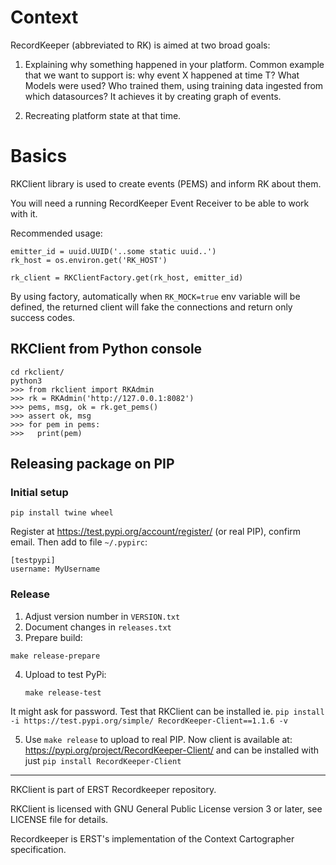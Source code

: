 
# Context

RecordKeeper (abbreviated to RK) is aimed at two broad goals:

1. Explaining why something happened in your platform.
   Common example that we want to support is: why event X happened at time T?
   What Models were used? Who trained them, using training data ingested from which
   datasources? It achieves it by creating graph of events.

2. Recreating platform state at that time.

# Basics

RKClient library is used to create events (PEMS) and inform RK about them.

You will need a running RecordKeeper Event Receiver to be able to work with it.

Recommended usage:

```
emitter_id = uuid.UUID('..some static uuid..')
rk_host = os.environ.get('RK_HOST')

rk_client = RKClientFactory.get(rk_host, emitter_id)
```

By using factory, automatically when `RK_MOCK=true` env variable will be defined, 
the returned client will fake the connections and return only success codes. 


## RKClient from Python console

```
cd rkclient/
python3
>>> from rkclient import RKAdmin
>>> rk = RKAdmin('http://127.0.0.1:8082')
>>> pems, msg, ok = rk.get_pems()
>>> assert ok, msg
>>> for pem in pems:
>>>   print(pem)
```

## Releasing package on PIP

### Initial setup

```
pip install twine wheel
```

Register at https://test.pypi.org/account/register/ (or real PIP),
confirm email. Then add to file `~/.pypirc`:

```
[testpypi]
username: MyUsername
```

### Release

1. Adjust version number in `VERSION.txt`
2. Document changes in `releases.txt`
3. Prepare build:
```
make release-prepare
```

4. Upload to test PyPi:
    ```
    make release-test
    ```
It might ask for password. Test that RKClient can be installed ie. 
    ```
    pip install -i https://test.pypi.org/simple/ RecordKeeper-Client==1.1.6 -v
    ```

5. Use `make release` to upload to real PIP. Now client is available at: 
   https://pypi.org/project/RecordKeeper-Client/
    and can be installed with just `pip install RecordKeeper-Client`


---
RKClient is part of ERST Recordkeeper repository.

RKClient is licensed with GNU General Public License version 3 or later,
see LICENSE file for details.

Recordkeeper is ERST's implementation of the Context Cartographer specification.


